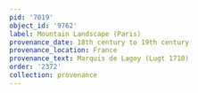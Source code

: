 ```yaml
---
pid: '7019'
object_id: '9762'
label: Mountain Landscape (Paris)
provenance_date: 18th century to 19th century
provenance_location: France
provenance_text: Marquis de Lagoy (Lugt 1710)
order: '2372'
collection: provenance
---
```

